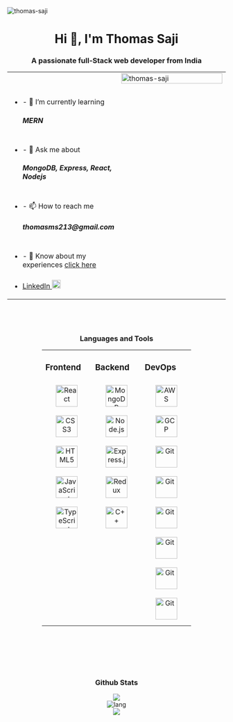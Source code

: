 <img src="https://visme.co/blog/wp-content/uploads/2019/10/animated-presentation-software-header-wide.gif" alt="thomas-saji" />
<h1 align="center">Hi 👋, I'm Thomas Saji</h1>
<h3 align="center">A passionate full-Stack web developer from India</h3>

<div>
 <table ><tr><td valign="top" width="50%">
<ul>
 <br/>
 <br/>
<li>- 🌱 I’m currently learning <h5>MERN</h5> </li>
<br/>
 <li>- 💬 Ask me about <h5>MongoDB, Express, React, Nodejs</h5> </li>
<br/>
<li>- 📫 How to reach me <h5>thomasms213@gmail.com</h5></li>
<br/>
<li>
- 📄 Know about my experiences
<a
href="https://drive.google.com/file/d/1nLjFnv_HlVC5T1tkmH1RC0P63pu3ua3t/view?usp=sharing"
>click here</a
>
</li>
 <br/>
<li>
<a href="https://www.linkedin.com/in/thomas-saji-63b1421b1/"
>LinkedIn
<img
style="margin-top:5px"
src="https://play-lh.googleusercontent.com/kMofEFLjobZy_bCuaiDogzBcUT-dz3BBbOrIEjJ-hqOabjK8ieuevGe6wlTD15QzOqw"
alt="linkedin"
height="20"
/>
</a>
</li>
</ul>

   </td>
   <td valign="top" width="50%">
<img
width="100%"
align="left"
src="https://cdn.dribbble.com/users/1162077/screenshots/3848914/programmer.gif"
alt="thomas-saji"
/>
 </td>
</tr></table>
</div>
 
 
 <div style="margin:5rem">
 <h3 align="center">Languages and Tools</h3>
<table><tr><td valign="top" width="33%">

 
### Frontend  
<div align="center">  
<img style="margin: 10px" src="https://profilinator.rishav.dev/skills-assets/react-original-wordmark.svg" alt="React" height="50" />  

<img style="margin: 10px" src="https://profilinator.rishav.dev/skills-assets/css3-original-wordmark.svg" alt="CSS3" height="50" />  
<img style="margin: 10px" src="https://profilinator.rishav.dev/skills-assets/html5-original-wordmark.svg" alt="HTML5" height="50" />  
<img style="margin: 10px" src="https://profilinator.rishav.dev/skills-assets/javascript-original.svg" alt="JavaScript" height="50" />  
<img style="margin: 10px" src="https://profilinator.rishav.dev/skills-assets/typescript-original.svg" alt="TypeScript" height="50" />  


</div>

</td><td valign="top" width="33%">


### Backend  
<div align="center">  
 

  
<img style="margin: 10px" src="https://profilinator.rishav.dev/skills-assets/mongodb-original-wordmark.svg" alt="MongoDB" height="50" />  
<img style="margin: 10px" src="https://profilinator.rishav.dev/skills-assets/nodejs-original-wordmark.svg" alt="Node.js" height="50" />  

<img style="margin: 10px" src="https://profilinator.rishav.dev/skills-assets/express-original-wordmark.svg" alt="Express.js" height="50" />  

<img style="margin: 10px" src="https://profilinator.rishav.dev/skills-assets/redux-original.svg" alt="Redux" height="50" />  
<img style="margin: 10px" src="https://www.svgrepo.com/show/353468/babel.svg" alt="C++" height="50" />  
</div>

</td><td valign="top" width="33%">



### DevOps  
<div align="center">  
<img style="margin: 10px" src="https://profilinator.rishav.dev/skills-assets/amazonwebservices-original-wordmark.svg" alt="AWS" height="50" />  
<img style="margin: 10px" src="https://profilinator.rishav.dev/skills-assets/google_cloud-icon.svg" alt="GCP" height="50" />  

<img style="margin: 10px" src="https://profilinator.rishav.dev/skills-assets/git-scm-icon.svg" alt="Git" height="50" />  

<img style="margin: 10px" src="https://www.vectorlogo.zone/logos/getpostman/getpostman-icon.svg" alt="Git" height="50" />  
<img style="margin: 10px" src="https://www.vectorlogo.zone/logos/heroku/heroku-icon.svg" alt="Git" height="50" />  
<img style="margin: 10px" src="https://www.svgrepo.com/show/361653/vercel-logo.svg" alt="Git" height="50" />  
<img style="margin: 10px" src="https://www.svgrepo.com/show/354048/material-ui.svg" alt="Git" height="50" />  
<img style="margin: 10px" src="https://cdn-icons-png.flaticon.com/512/733/733553.png" alt="Git" height="50" />  

</div>

</td></tr></table>  

 </div>
<br/>  

<h3 align="center">Github Stats </h3>
<div align="center"><img src="https://github-readme-stats.vercel.app/api?username=ThOmas-Saji&show_icons=true&theme=radical" align="center" /></div>  
<div align="center">
<img src='https://github-readme-stats.vercel.app/api/top-langs/?username=ThOmas-Saji&layout=compact&show_icons=true&theme=radical' alt='lang' />
</div> 

<div align="center">
<img src="https://komarev.com/ghpvc/?username=ThOmas-Saji&style=flat-square" align="center" />
</div>  
